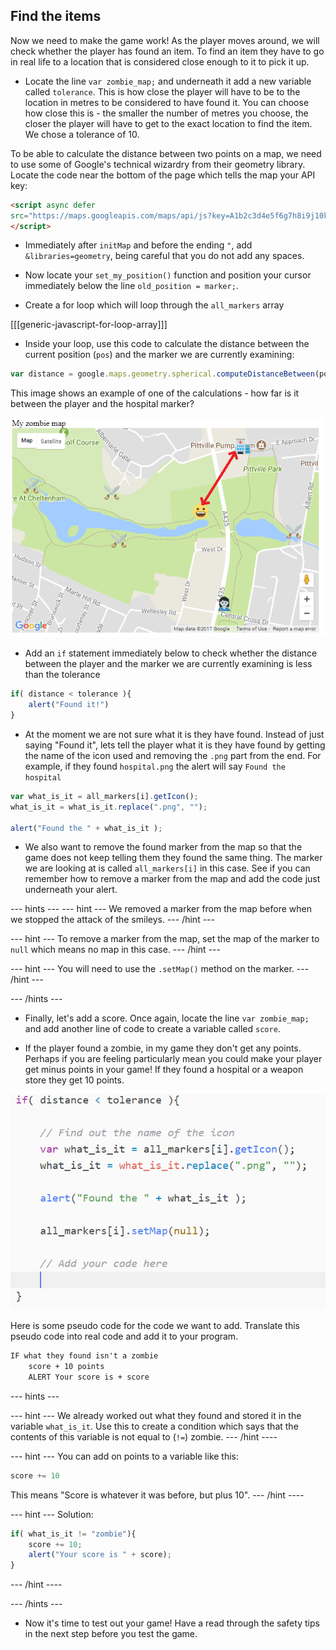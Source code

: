 ## Find the items

Now we need to make the game work! As the player moves around, we will check whether the player has found an item. To find an item they have to go in real life to a location that is considered close enough to it to pick it up.

+ Locate the line `var zombie_map;` and underneath it add a new variable called `tolerance`. This is how close the player will have to be to the location in metres to be considered to have found it. You can choose how close this is - the smaller the number of metres you choose, the closer the player will have to get to the exact location to find the item. We chose a tolerance of 10.

To be able to calculate the distance between two points on a map, we need to use some of Google's technical wizardry from their geometry library. Locate the code near the bottom of the page which tells the map your API key:

```html
<script async defer
src="https://maps.googleapis.com/maps/api/js?key=A1b2c3d4e5f6g7h8i9j10k11&callback=initMap">
</script>
```

+ Immediately after `initMap` and before the ending `"`, add `&libraries=geometry`, being careful that you do not add any spaces.

+ Now locate your `set_my_position()` function and position your cursor immediately below the line `old_position = marker;`.

+ Create a for loop which will loop through the `all_markers` array

[[[generic-javascript-for-loop-array]]]

+ Inside your loop, use this code to calculate the distance between the current position (`pos`) and the marker we are currently examining:

```javascript
var distance = google.maps.geometry.spherical.computeDistanceBetween(pos, all_markers[i].getPosition());
```
This image shows an example of one of the calculations - how far is it between the player and the hospital marker?

![What we are calculating](images/what-we-are-calculating.png)

+ Add an `if` statement immediately below to check whether the distance between the player and the marker we are currently examining is less than the tolerance

```javascript
if( distance < tolerance ){
    alert("Found it!")
}
```

+ At the moment we are not sure what it is they have found. Instead of just saying "Found it", lets tell the player what it is they have found by getting the name of the icon used and removing the `.png` part from the end. For example, if they found `hospital.png` the alert will say `Found the hospital`

```javascript
var what_is_it = all_markers[i].getIcon();
what_is_it = what_is_it.replace(".png", "");

alert("Found the " + what_is_it );
```

+ We also want to remove the found marker from the map so that the game does not keep telling them they found the same thing. The marker we are looking at is called `all_markers[i]` in this case. See if you can remember how to remove a marker from the map and add the code just underneath your alert.

--- hints ---
--- hint ---
We removed a marker from the map before when we stopped the attack of the smileys.
--- /hint ---

--- hint ---
To remove a marker from the map, set the map of the marker to `null` which means no map in this case.
--- /hint ---

--- hint ---
You will need to use the `.setMap()` method on the marker.
--- /hint ---

--- /hints ---

+ Finally, let's add a score. Once again, locate the line `var zombie_map;` and add another line of code to create a variable called `score`.

+ If the player found a zombie, in my game they don't get any points. Perhaps if you are feeling particularly mean you could make your player get minus points in your game! If they found a hospital or a weapon store they get 10 points.

![Add a score](images/add-score.png)

Here is some pseudo code for the code we want to add. Translate this pseudo code into real code and add it to your program.

```html
IF what they found isn't a zombie
    score + 10 points
    ALERT Your score is + score
```

--- hints ---

--- hint ---
We already worked out what they found and stored it in the variable `what_is_it`. Use this to create a condition which says that the contents of this variable is not equal to (`!=`) zombie.
--- /hint ----

--- hint ---
You can add on points to a variable like this:

```javascript
score += 10
```
This means "Score is whatever it was before, but plus 10".
--- /hint ----

--- hint ---
Solution:
```javascript
if( what_is_it != "zombie"){
    score += 10;
    alert("Your score is " + score);
}
```
--- /hint ----

--- /hints ---

+ Now it's time to test out your game! Have a read through the safety tips in the next step before you test the game.
